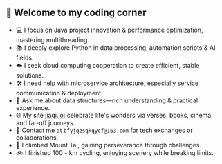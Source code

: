 ## 🚀 Welcome to my coding corner
- 💻 I focus on Java project innovation & performance optimization, mastering multithreading.
- 📚 I deeply explore Python in data processing, automation scripts & AI fields.
- ☁️ I seek cloud computing cooperation to create efficient, stable solutions.
- 🛠️ I need help with microservice architecture, especially service communication & deployment.
- 💬 Ask me about data structures—rich understanding & practical experience.
- 🌐 My site [jiaqi.io](https://jiaqi.io): celebrate life's wonders via verses, books, cinema, and far-off journeys.
- 📧 Contact me at `bfyjqzsgkqycf@163.com` for tech exchanges or collaborations.
- 🗻 I climbed Mount Tai, gaining perseverance through challenges.
- 🚲 I finished 100 - km cycling, enjoying scenery while breaking limits.

